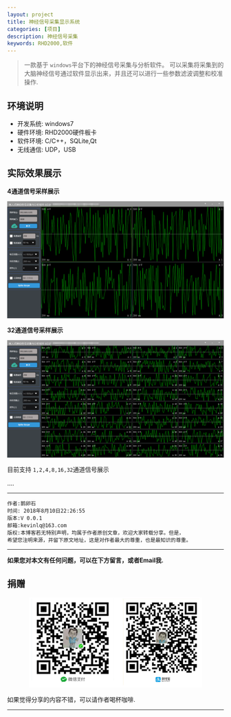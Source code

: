 ```yaml
---
layout: project
title: 神经信号采集显示系统
categories: [项目]
description: 神经信号采集
keywords: RHD2000,软件
---
```


>一款基于 `windows`平台下的神经信号采集与分析软件。 可以采集将采集到的大脑神经信号通过软件显示出来，并且还可以进行一些参数滤波调整和校准操作.


## 环境说明

- 开发系统: windows7
- 硬件环境: RHD2000硬件板卡
- 软件环境: C/C++，SQLite,Qt
- 无线通信: UDP，USB


## 实际效果展示

**4通道信号采样展示**

![](/res/img/project/rhd2000/rhd_4.png)


**32通道信号采样展示**

![](/res/img/project/rhd2000/rhd_32.png)


目前支持 `1,2,4,8,16,32`通道信号展示


....


******

    作者:鹅卵石
    时间: 2018年8月10日22:26:55
    版本:V 0.0.1
    邮箱:kevinlq@163.com
	版权:本博客若无特别声明，均属于作者原创文章，欢迎大家转载分享。但是，
	希望您注明来源，并留下原文地址，这是对作者最大的尊重，也是最知识的尊重。

<!-- more -->


---

**如果您对本文有任何问题，可以在下方留言，或者Email我.**

## 捐赠

<center>
<img src="/res/img/myCode.png" width="80%" height="80%" />
</center>

如果觉得分享的内容不错，可以请作者喝杯咖啡.

---
